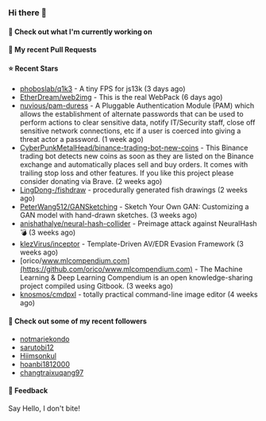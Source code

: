 ### Hi there 👋

#### 👷 Check out what I'm currently working on

#### 🔨 My recent Pull Requests


#### ⭐ Recent Stars

- [phoboslab/q1k3](https://github.com/phoboslab/q1k3) - A tiny FPS for js13k (3 days ago)
- [EtherDream/web2img](https://github.com/EtherDream/web2img) - This is the real WebPack (6 days ago)
- [nuvious/pam-duress](https://github.com/nuvious/pam-duress) - A Pluggable Authentication Module (PAM) which allows the establishment of alternate passwords that can be used to perform actions to clear sensitive data, notify IT/Security staff, close off sensitive network connections, etc if a user is coerced into giving a threat actor a password. (1 week ago)
- [CyberPunkMetalHead/binance-trading-bot-new-coins](https://github.com/CyberPunkMetalHead/binance-trading-bot-new-coins) - This Binance trading bot detects new coins as soon as they are listed on the Binance exchange and automatically places sell and buy orders. It comes with trailing stop loss and other features. If you like this project please consider donating via Brave. (2 weeks ago)
- [LingDong-/fishdraw](https://github.com/LingDong-/fishdraw) - procedurally generated fish drawings (2 weeks ago)
- [PeterWang512/GANSketching](https://github.com/PeterWang512/GANSketching) - Sketch Your Own GAN: Customizing a GAN model with hand-drawn sketches. (3 weeks ago)
- [anishathalye/neural-hash-collider](https://github.com/anishathalye/neural-hash-collider) - Preimage attack against NeuralHash 💣 (3 weeks ago)
- [klezVirus/inceptor](https://github.com/klezVirus/inceptor) - Template-Driven AV/EDR Evasion Framework (3 weeks ago)
- [orico/www.mlcompendium.com](https://github.com/orico/www.mlcompendium.com) - The Machine Learning &amp; Deep Learning Compendium is an open knowledge-sharing project compiled using Gitbook. (3 weeks ago)
- [knosmos/cmdpxl](https://github.com/knosmos/cmdpxl) - totally practical command-line image editor (4 weeks ago)

#### 👯 Check out some of my recent followers

- [notmariekondo](https://github.com/notmariekondo)
- [sarutobi12](https://github.com/sarutobi12)
- [Hiimsonkul](https://github.com/Hiimsonkul)
- [hoanbi1812000](https://github.com/hoanbi1812000)
- [changtraixuqang97](https://github.com/changtraixuqang97)

#### 💬 Feedback

Say Hello, I don't bite!